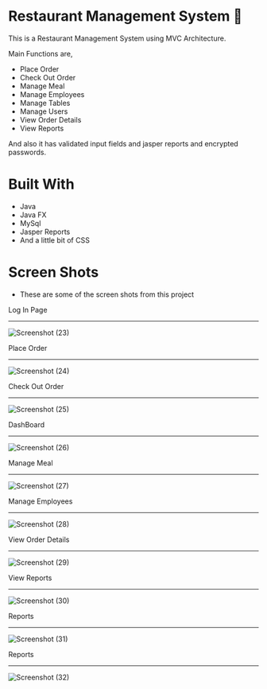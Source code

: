 # Restaurant Management System 🏪

This is a Restaurant Management System using MVC Architecture.

Main Functions are,
 - Place Order
 - Check Out Order
 - Manage Meal
 - Manage Employees
 - Manage Tables
 - Manage Users
 - View Order Details
 - View Reports
 
 And also it has validated input fields and jasper reports and encrypted passwords.
 
 # Built With
 
 - Java
 - Java FX
 - MySql
 - Jasper Reports
 - And a little bit of CSS
 
  # Screen Shots
- These are some of the screen shots from this project

Log In Page<hr>
![Screenshot (23)](https://user-images.githubusercontent.com/90234105/153493143-e01f6f17-a740-49c8-a326-ff3652f79007.png)

Place Order<hr>
![Screenshot (24)](https://user-images.githubusercontent.com/90234105/153493161-0e2b463c-5dd0-48ab-a1c9-f8818be11545.png)

Check Out Order<hr>
![Screenshot (25)](https://user-images.githubusercontent.com/90234105/153493172-06de05fa-8393-4ce6-91dc-cb066606c293.png)

DashBoard<hr>
![Screenshot (26)](https://user-images.githubusercontent.com/90234105/153493187-d422c96c-e67a-457c-924d-ff2773d19fae.png)

Manage Meal<hr>
![Screenshot (27)](https://user-images.githubusercontent.com/90234105/153493195-3a6fa484-f833-4751-b217-fe25120be895.png)

Manage Employees<hr>
![Screenshot (28)](https://user-images.githubusercontent.com/90234105/153493210-feeb4d39-6199-428a-a94a-f73c4c944c76.png)

View Order Details<hr>
![Screenshot (29)](https://user-images.githubusercontent.com/90234105/153493231-1ec89a0c-53a1-466e-b189-1ac78849dcc2.png)

View Reports<hr>
![Screenshot (30)](https://user-images.githubusercontent.com/90234105/153493442-ec30e624-1950-41de-ac4c-5395697c4324.png)

Reports<hr>
![Screenshot (31)](https://user-images.githubusercontent.com/90234105/153494383-468ecb51-3234-42c0-af52-f3fb647e2d55.png)

Reports<hr>
![Screenshot (32)](https://user-images.githubusercontent.com/90234105/153493527-4b3a000f-98ee-4416-b7a5-e61b00ef9821.png)


